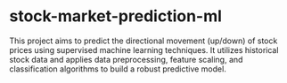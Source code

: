 # stock-market-prediction-ml
This project aims to predict the directional movement (up/down) of stock prices using supervised machine learning techniques. It utilizes historical stock data and applies data preprocessing, feature scaling, and classification algorithms to build a robust predictive model.
